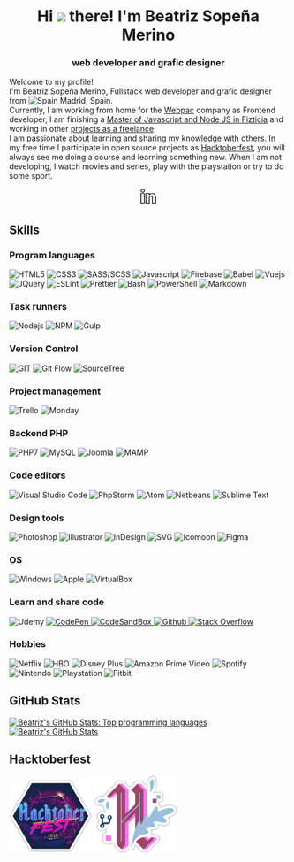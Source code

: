 <div align="center">
	<h1>
		Hi <img src="https://media.giphy.com/media/hvRJCLFzcasrR4ia7z/giphy.gif" width="25px"> there! I'm Beatriz Sopeña Merino
	</h1>
	<h3>
		web developer and grafic designer
	</h3>
</div>


<div id="description">
	<div>
		<p>
			Welcome to my profile!
			<br>
			I'm Beatriz Sopeña Merino, Fullstack web developer and grafic designer from <img src="https://www.flaticon.com/svg/static/icons/svg/323/323365.svg" alt="Spain" width="15px"> Madrid, Spain.
			<br>
			Currently, I am working from home for the <a href="https://www.webpac.com/" target="_blank" rel="noopener noreferrer">Webpac</a> company as Frontend developer, I am finishing a <a href="https://github.com/beatrizsmerino/exercises-javascript-node" target="_blank" rel="noopener noreferrer">Master of Javascript and Node JS in Fizticia</a> and working in other <a href="https://www.crcanine.com/" target="_blank" rel="noopener noreferrer">projects as a freelance</a>.
			<br>
			I am passionate about learning and sharing my knowledge with others. In my free time I participate in open source projects as <a href="https://hacktoberfest.digitalocean.com/" target="_blank" rel="noopener noreferrer">Hacktoberfest</a>, you will always see me doing a course and learning something new. When I am not developing, I watch movies and series, play with the playstation or try to do some sport.
		</p>
	</div>
	<div align="center">
		<p>
			<a href="https://www.linkedin.com/in/beatrizsmerino/" target="_blank" rel="noopener noreferrer">
				<img src="./README/images/social-media/linkedin.gif" alt="Beatriz`s Linkedin" width="30px"/>
			</a>
		</p>
	</div>
</div>


<div id="skills">
	<h2>
		Skills
	</h2>
	<h3>
		Program languages
	</h3>
	<p>
		<img src="https://img.shields.io/badge/-HTML5-E34F26?style=for-the-badge&logo=html5&logoColor=white" alt="HTML5" />
		<img src="https://img.shields.io/badge/-Css3-2173F6?style=for-the-badge&logo=css3&logoColor=white" alt="CSS3" />
		<img src="https://img.shields.io/badge/-SASS/SCSS-CC6699?style=for-the-badge&logo=sass&logoColor=white" alt="SASS/SCSS" />
		<img src="https://img.shields.io/badge/-Javascript-F7DF1E?style=for-the-badge&logo=javascript&logoColor=black" alt="Javascript" />
		<img src="https://img.shields.io/badge/-Firebase-FFCA28?style=for-the-badge&logo=firebase&logoColor=white" alt="Firebase" />
		<img src="https://img.shields.io/badge/-babel-F9DC3E?style=for-the-badge&logo=babel&logoColor=000000" alt="Babel" />
		<img src="https://img.shields.io/badge/-Vue-3FB280?style=for-the-badge&logo=Vue.js&logoColor=white" alt="Vuejs" />
		<img src="https://img.shields.io/badge/-JQuery-183353?style=for-the-badge&logo=JQuery&logoColor=white" alt="JQuery" />
		<img src="https://img.shields.io/badge/-ESLint-4B32C3?style=for-the-badge&logo=eslint&logoColor=white" alt="ESLint" />
		<img src="https://img.shields.io/badge/-Prettier-1A2B34?style=for-the-badge&logo=prettier&logoColor=white" alt="Prettier" />
		<img src="https://img.shields.io/badge/Bash-3D4648?style=for-the-badge&logo=gnu-bash&logoColor=white" alt="Bash" />
		<img src="https://img.shields.io/badge/PowerShell-5391FE?style=for-the-badge&logo=PowerShell&logoColor=white" alt="PowerShell" />
		<img src="https://img.shields.io/badge/-Markdown-000000?style=for-the-badge&logo=Markdown&logoColor=white" alt="Markdown" />
	</p>
</div>


<div id="task-runners">
	<h3>
		Task runners
	</h3>
	<p>
		<img src="https://img.shields.io/badge/-Nodejs-43853d?style=for-the-badge&logo=Node.js&logoColor=white" alt="Nodejs" />
		<img src="https://img.shields.io/badge/-NPM-CB3837?style=for-the-badge&logo=npm&logoColor=white" alt="NPM" />
		<img src="https://img.shields.io/badge/-Gulp-D34A47?style=for-the-badge&logo=gulp&logoColor=white" alt="Gulp" />
	</p>
</div>


<div id="version-control">
	<h3>
		Version Control
	</h3>
	<p>
		<img src="https://img.shields.io/badge/-Git-F14E32?style=for-the-badge&logo=git&logoColor=white" alt="GIT" />
		<img src="https://img.shields.io/badge/-Git Flow-0288A6?style=for-the-badge&logo=git&logoColor=white" alt="Git Flow" />
		<img src="https://img.shields.io/badge/-SourceTree-0047B3?style=for-the-badge&logo=Atlassian&logoColor=white" alt="SourceTree" />
	</p>
</div>


<div id="project-management">
	<h3>
		Project management
	</h3>
	<p>
		<img src="https://img.shields.io/badge/-Trello-2D70C1?style=for-the-badge&logo=Trello&logoColor=white" alt="Trello" />
		<img src="https://img.shields.io/badge/-Monday-D80764?style=for-the-badge&logo=Monday&logoColor=white" alt="Monday" />
	</p>
</div>


<div id="backend">
	<h3>
		Backend PHP
	</h3>
	<p>
		<img src="https://img.shields.io/badge/-PHP7-5F82BB?style=for-the-badge&logo=PHP&logoColor=white" alt="PHP7" />
		<img src="https://img.shields.io/badge/-MySQL-F29111?style=for-the-badge&logo=MySQL&logoColor=00758F" alt="MySQL" />
		<img src="https://img.shields.io/badge/-Joomla-2E739E?style=for-the-badge&logo=Joomla&logoColor=white" alt="Joomla" />
		<img src="https://img.shields.io/badge/-Mamp-707072?style=for-the-badge&logo=tool&logoColor=707072" alt="MAMP" />
	</p>
</div>


<div id="editors">
	<h3>
		Code editors
	</h3>
	<p>
		<img src="https://img.shields.io/badge/-Visual Studio Code-005BA4?style=for-the-badge&logo=Visual+Studio+Code&logoColor=white" alt="Visual Studio Code" />
		<img src="https://img.shields.io/badge/-PhpStorm-7A59F7?style=for-the-badge&logo=JetBrains&logoColor=white" alt="PhpStorm" />
		<img src="https://img.shields.io/badge/-Atom-5CB4AF?style=for-the-badge&logo=Atom&logoColor=white" alt="Atom" />
		<img src="https://img.shields.io/badge/-Netbeans-1B6AC6?style=for-the-badge&logo=Apache-Netbeans&logoColor=white" alt="Netbeans" />
		<img src="https://img.shields.io/badge/-Sublime Text-222222?style=for-the-badge&logo=Sublime+Text&logoColor=FF9800" alt="Sublime Text" />
	</p>
</div>


<div id="tools">
	<h3>
		Design tools
	</h3>
	<p>
		<img src="https://img.shields.io/badge/-Photoshop-31A8FF?style=for-the-badge&logo=Adobe-Photoshop&logoColor=white" alt="Photoshop" />
		<img src="https://img.shields.io/badge/-Illustrator-FF9A00?style=for-the-badge&logo=Adobe-Illustrator&logoColor=white" alt="Illustrator" />
		<img src="https://img.shields.io/badge/-InDesign-EE3D8F?style=for-the-badge&logo=Adobe-InDesign&logoColor=white" alt="InDesign" />
		<img src="https://img.shields.io/badge/-SVG-F6AB3A?style=for-the-badge&logo=svg&logoColor=black" alt="SVG" />
		<img src="https://img.shields.io/badge/-Icomoon-825794?&style=for-the-badge&logo=Icomoon&logoColor=white" alt="Icomoon" />
		<img src="https://img.shields.io/badge/-Figma-F24E1D?&style=for-the-badge&logo=Figma&logoColor=white" alt="Figma" />
	</p>
</div>


<div id="operating-system">
	<h3>
		OS
	</h3>
	<p>
		<img src="https://img.shields.io/badge/-Windows-0078D6?style=for-the-badge&logo=Windows&logoColor=white" alt="Windows" />
		<img src="https://img.shields.io/badge/-Mac-999999?style=for-the-badge&logo=apple&logoColor=white" alt="Apple" />
		<img src="https://img.shields.io/badge/-VirtualBox-183A61?style=for-the-badge&logo=virtualbox&logoColor=white" alt="VirtualBox" />
	</p>
</div>


<div id="learn-share-code">
	<h3>
		Learn and share code
	</h3>
	<p>
		<img src="https://img.shields.io/badge/-Udemy-EC5252?&style=for-the-badge&logo=Udemy&logoColor=white" alt="Udemy" />
		<a href="https://codepen.io/beatrizsmerino/" target="_blank" rel="noopener noreferrer">
			<img src="https://img.shields.io/badge/-Codepen-47cf73?&style=for-the-badge&logo=Codepen&logoColor=ffffff" alt="CodePen" />
		</a>
		<a href="https://codesandbox.io/u/beatrizsmerino" target="_blank" rel="noopener noreferrer">
			<img src="https://img.shields.io/badge/-CodeSandBox-204056?style=for-the-badge&logo=CodeSandBox&logoColor=white" alt="CodeSandBox" />
		</a>
		<a href="https://github.com/beatrizsmerino" target="_blank" rel="noopener noreferrer">
			<img src="https://img.shields.io/badge/-Github-181717?style=for-the-badge&logo=Github&logoColor=white" alt="Github" />
		</a>
		<a href="https://stackoverflow.com/users/10855837/beatrizsmerino" target="_blank" rel="noopener noreferrer">
			<img src="https://img.shields.io/badge/-Stack Overflow-FE7A16?style=for-the-badge&logo=Stackoverflow&logoColor=white" alt="Stack Overflow" />
		</a>
	</p>
</div>


<div id="hobbies">
	<h3>
		Hobbies
	</h3>
	<p>
		<img src="https://img.shields.io/badge/-Netflix-E50914?&style=for-the-badge&logo=netflix&logoColor=white" alt="Netflix" />
		<img src="https://img.shields.io/badge/-HBO-000000?&style=for-the-badge&logo=HBO&logoColor=white" alt="HBO" />
		<img src="https://img.shields.io/badge/-DisneyPlus-214396?&style=for-the-badge&logo=Disney&logoColor=white" alt="Disney Plus" />
		<img src="https://img.shields.io/badge/-Amazon Prime Video-0F79AF?&style=for-the-badge&logo=Amazon&?logoWidth=40&logoColor=white" alt="Amazon Prime Video" />
		<img src="https://img.shields.io/badge/-Spotify-000000?&style=for-the-badge&message=Spotify&color=222222&logo=Spotify&logoColor=1ED760" alt="Spotify" />
		<img src="https://img.shields.io/badge/-Nintendo-E60011?&style=for-the-badge&logo=nintendo&logoColor=white" alt="Nintendo" />
		<img src="https://img.shields.io/badge/-Playstation-003791?&style=for-the-badge&logo=Playstation&logoColor=white" alt="Playstation" />
		<img src="https://img.shields.io/badge/-Fitbit-00B0B9?&style=for-the-badge&logo=Fitbit&logoColor=white" alt="Fitbit" />
	</p>
</div>


<div id="github-stats">
	<h2>
		GitHub Stats
	</h2>
	<p>
		<a href="https://github.com/beatrizsmerino/" target="_blank" rel="noopener noreferrer">
			<img src="https://github-readme-stats.vercel.app/api/top-langs/?username=beatrizsmerino&hide=html&theme=vue-dark&show_icons=true"
				alt="Beatriz's GitHub Stats: Top programming languages"/>
		</a>
		<a href="https://github.com/beatrizsmerino/" target="_blank" rel="noopener noreferrer">
			<img src="https://github-readme-stats.vercel.app/api?username=beatrizsmerino&count_private=true&theme=vue-dark&show_icons=true"
				alt="Beatriz's GitHub Stats"/>
		</a>
	</p>
</div>


<div id="hacktoberfest">
	<h2>
		Hacktoberfest
	</h2>
	<p>
		<img src="./README/images/hacktoberfest/hacktoberfest-2019.png" alt="Hacktoberfest 2019" width="150px"/>
		<img src="./README/images/hacktoberfest/hacktoberfest-2020.png" alt="Hacktoberfest 2020" width="150px"/>
	</p>
</div>